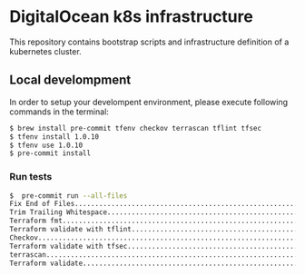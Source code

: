 # DigitalOcean k8s infrastructure
This repository contains bootstrap scripts and infrastructure definition of a kubernetes cluster.

## Local develompment
In order to setup your develompent environment, please execute following commands in the terminal:
```bash
$ brew install pre-commit tfenv checkov terrascan tflint tfsec
$ tfenv install 1.0.10
$ tfenv use 1.0.10
$ pre-commit install
```


### Run tests
```bash
$  pre-commit run --all-files
Fix End of Files.........................................................Passed
Trim Trailing Whitespace.................................................Passed
Terraform fmt............................................................Passed
Terraform validate with tflint...........................................Passed
Checkov..................................................................Passed
Terraform validate with tfsec............................................Passed
terrascan................................................................Passed
Terraform validate.......................................................Passed
```
